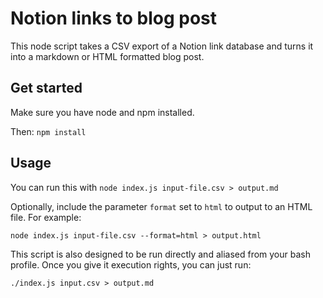 # Notion links to blog post

This node script takes a CSV export of a Notion link database and turns it into a markdown or HTML formatted blog post.

## Get started

Make sure you have node and npm installed.

Then: `npm install`

## Usage

You can run this with `node index.js input-file.csv > output.md`

Optionally, include the parameter `format` set to `html` to output to an HTML file. For example:

`node index.js input-file.csv --format=html > output.html`

This script is also designed to be run directly and aliased from your bash profile. Once you give it execution rights, you can just run:

`./index.js input.csv > output.md`
